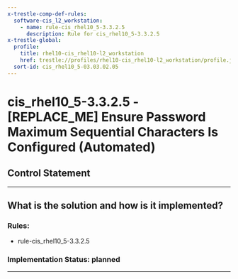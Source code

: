 ```yaml
---
x-trestle-comp-def-rules:
  software-cis_l2_workstation:
    - name: rule-cis_rhel10_5-3.3.2.5
      description: Rule for cis_rhel10_5-3.3.2.5
x-trestle-global:
  profile:
    title: rhel10-cis_rhel10-l2_workstation
    href: trestle://profiles/rhel10-cis_rhel10-l2_workstation/profile.json
  sort-id: cis_rhel10_5-03.03.02.05
---
```


# cis_rhel10_5-3.3.2.5 - \[REPLACE_ME\] Ensure Password Maximum Sequential Characters Is Configured (Automated)

## Control Statement

______________________________________________________________________

## What is the solution and how is it implemented?

<!-- For implementation status enter one of: implemented, partial, planned, alternative, not-applicable -->

<!-- Note that the list of rules under ### Rules: is read-only and changes will not be captured after assembly to JSON -->

<!-- Add control implementation description here for control: cis_rhel10_5-3.3.2.5 -->

### Rules:

  - rule-cis_rhel10_5-3.3.2.5

### Implementation Status: planned

______________________________________________________________________

